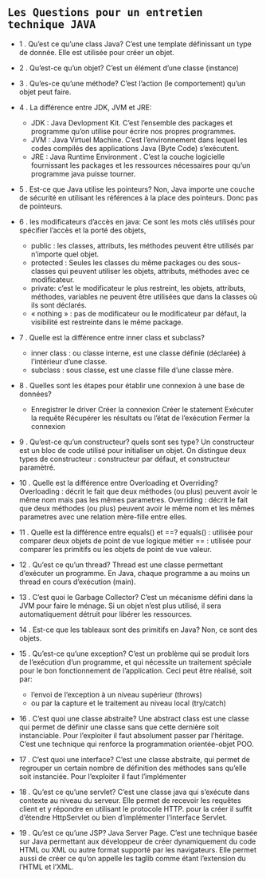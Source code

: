 ## <samp>Les Questions pour un entretien technique JAVA </samp>

- 1 . Qu’est ce qu’une class Java? C’est une template définissant un type de donnée. Elle est utilisée pour créer un objet.

- 2 . Qu’est-ce qu’un objet? C’est un élément d’une classe (instance)

- 3 . Qu’es-ce qu’une méthode? C’est l’action (le comportement) qu’un objet peut faire.

- 4 . La différence entre JDK, JVM et JRE:
  *  JDK : Java Devlopment Kit. C’est l’ensemble des packages et programme qu’on utilise pour écrire nos propres programmes.
  *  JVM : Java Virtuel Machine. C’est l’environnement dans lequel les codes compilés des applications Java (Byte Code) s’exécutent.
  *  JRE : Java Runtime Environment . C’est la couche logicielle fournissant les packages et les ressources nécessaires pour qu’un programme java puisse tourner.
  
- 5 . Est-ce que Java utilise les pointeurs? Non, Java importe une couche de sécurité en utilisant les références à la place des pointeurs. Donc pas de pointeurs.

- 6 . les modificateurs d’accès en java: Ce sont les mots clés utilisés pour spécifier l’accès et la porté des objets,
  *  public : les classes, attributs, les méthodes peuvent être utilisés par n’importe quel objet.
  *  protected : Seules les classes du même packages ou des sous-classes qui peuvent utiliser les objets, attributs, méthodes avec ce modificateur.
  *  private: c’est le modificateur le plus restreint, les objets, attributs, méthodes, variables ne peuvent être utilisées que dans la classes où ils sont déclarés.
  *  « nothing » : pas de modificateur ou le modificateur par défaut, la visibilité est restreinte dans le même package.

- 7 . Quelle est la différence entre inner class et subclass?
  *  inner class : ou classe interne, est une classe définie (déclarée) à l’intérieur d’une classe.
  *  subclass : sous classe, est une classe fille d’une classe mère.

- 8 . Quelles sont les étapes pour établir une connexion à une base de données?
  *  Enregistrer le driver
Créer la connexion
Créer le statement
Exécuter la requête
Récupérer les résultats ou l’état de l’exécution
Fermer la connexion

- 9 . Qu’est-ce qu’un constructeur? quels sont ses type?
Un constructeur est un bloc de code utilisé pour initialiser un objet. On distingue deux types de constructeur : constructeur par défaut, et constructeur paramètré.

- 10 . Quelle est la différence entre Overloading et Overriding?
Overloading : décrit le fait que deux méthodes (ou plus) peuvent avoir le même nom mais pas les mêmes parametres.
Overriding : décrit le fait que deux méthodes (ou plus) peuvent avoir le même nom et les mêmes parametres avec une relation mère-fille entre elles.

- 11 . Quelle est la différence entre equals() et ==?
equals() : utilisée pour comparer deux objets de point de vue logique métier
== : utilisée pour comparer les primitifs ou les objets de point de vue valeur.

- 12 . Qu’est ce qu’un thread?
Thread est une classe permettant d’exécuter un programme. En Java, chaque programme a au moins un thread en cours d’exécution (main). 

- 13 . C’est quoi le Garbage Collector?
C’est un mécanisme défini dans la JVM pour faire le ménage. Si un objet n’est plus utilisé, il sera automatiquement détruit pour libérer les ressources.

- 14 . Est-ce que les tableaux sont des primitifs en Java? Non, ce sont des objets.

- 15 . Qu’est-ce qu’une exception?
C’est un problème qui se produit lors de l’exécution d’un programme, et qui nécessite un traitement spéciale pour le bon fonctionnement de l’application. Ceci peut être réalisé, soit par:
  *  l’envoi de l’exception à un niveau supérieur (throws) 
  *  ou par la capture et le traitement au niveau local (try/catch)

- 16 . C’est quoi une classe abstraite? 
Une abstract class est une classe qui permet de définir une classe sans que cette dernière soit instanciable. Pour l’exploiter il faut absolument passer par l’héritage. C’est une technique qui renforce la programmation orientée-objet POO.

- 17 . C’est quoi une interface?
C’est une classe abstraite, qui permet de regrouper un certain nombre de définition des méthodes sans qu’elle soit instanciée. Pour l’exploiter il faut l’implémenter

- 18 . Qu’est ce qu’une servlet?
C’est une classe java qui s’exécute dans contexte au niveau du serveur. Elle permet de recevoir les requêtes client et y répondre en utilisant le protocole HTTP. pour la créer il suffit d’étendre HttpServlet ou bien d’implémenter l’interface Servlet.

- 19 . Qu’est ce qu’une JSP?
Java Server Page. C’est une technique basée sur Java permettant aux développeur de créer dynamiquement du code HTML ou XML ou autre format supporté par les navigateurs. Elle permet aussi de créer ce qu’on appelle les taglib comme étant l’extension du l’HTML et l’XML.
